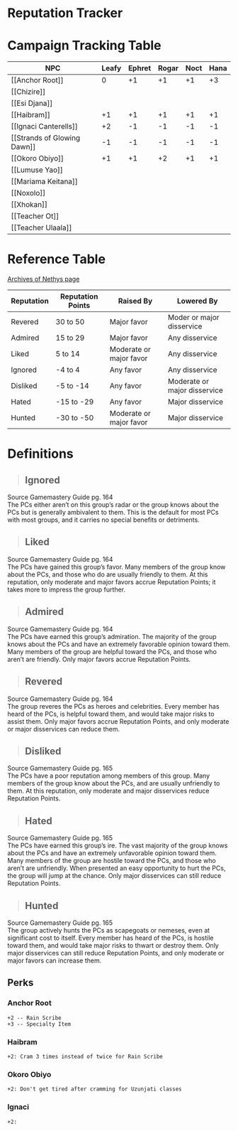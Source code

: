 # Reputation Tracker

# Campaign Tracking Table

| NPC                         | Leafy | Ephret | Rogar | Noct | Hana |
| --------------------------- | ----- | ------ | ----- | ---- | ---- |
| [[Anchor Root]]             | 0     | +1     | +1    | +1   | +3   |
| [[Chizire]]                 |       |        |       |      |      |
| [[Esi Djana]]               |       |        |       |      |      |
| [[Haibram]]                 | +1    | +1     | +1    | +1   | +1   |
| [[Ignaci Canterells]]       | +2    | -1     | -1    | -1   | -1   |
| [[Strands of Glowing Dawn]] | -1    | -1     | -1    | -1   | -1   |
| [[Okoro Obiyo]]             | +1    | +1     | +2    | +1   | +1   |
| [[Lumuse Yao]]              |       |        |       |      |      |
| [[Mariama Keitana]]         |       |        |       |      |      |
| [[Noxolo]]                  |       |        |       |      |      |
| [[Xhokan]]                  |       |        |       |      |      |
| [[Teacher Ot]]              |       |        |       |      |      |
| [[Teacher Ulaala]]          |       |        |       |      |      |

# Reference Table

[Archives of Nethys page](https://2e.aonprd.com/Rules.aspx?ID=1234)

| Reputation | Reputation Points | Raised By               | Lowered By                   |
| ---------- | ----------------- | ----------------------- | ---------------------------- |
| Revered    | 30 to 50          | Major favor             | Moder or major disservice    |
| Admired    | 15 to 29          | Major favor             | Any disservice               |
| Liked      | 5 to 14           | Moderate or major favor | Any disservice               |
| Ignored    | -4 to 4           | Any favor               | Any disservice               |
| Disliked   | -5 to -14         | Any favor               | Moderate or major disservice |
| Hated      | -15 to -29        | Any favor               | Major disservice             |
| Hunted     | -30 to -50        | Moderate or major favor | Major disservice             |

# Definitions

> ## Ignored

Source Gamemastery Guide pg. 164<br>
The PCs either aren’t on this group’s radar or the group knows about the PCs but is generally ambivalent to them. This is the default for most PCs with most groups, and it carries no special benefits or detriments.

> ## Liked

Source Gamemastery Guide pg. 164 <br>
The PCs have gained this group’s favor. Many members of the group know about the PCs, and those who do are usually friendly to them. At this reputation, only moderate and major favors accrue Reputation Points; it takes more to impress the group further.

> ## Admired

Source Gamemastery Guide pg. 164 <br>
The PCs have earned this group’s admiration. The majority of the group knows about the PCs and have an extremely favorable opinion toward them. Many members of the group are helpful toward the PCs, and those who aren’t are friendly. Only major favors accrue Reputation Points.

> ## Revered

Source Gamemastery Guide pg. 164<br>
The group reveres the PCs as heroes and celebrities. Every member has heard of the PCs, is helpful toward them, and would take major risks to assist them. Only major favors accrue Reputation Points, and only moderate or major disservices can reduce them.

> ## Disliked

Source Gamemastery Guide pg. 165<br>
The PCs have a poor reputation among members of this group. Many members of the group know about the PCs, and are usually unfriendly to them. At this reputation, only moderate and major disservices reduce Reputation Points.

> ## Hated

Source Gamemastery Guide pg. 165<br>
The PCs have earned this group’s ire. The vast majority of the group knows about the PCs and have an extremely unfavorable opinion toward them. Many members of the group are hostile toward the PCs, and those who aren’t are unfriendly. When presented an easy opportunity to hurt the PCs, the group will jump at the chance. Only major disservices can still reduce Reputation Points.

> ## Hunted

Source Gamemastery Guide pg. 165<br>
The group actively hunts the PCs as scapegoats or nemeses, even at significant cost to itself. Every member has heard of the PCs, is hostile toward them, and would take major risks to thwart or destroy them. Only major disservices can still reduce Reputation Points, and only moderate or major favors can increase them.


## Perks

### Anchor Root

```
+2 -- Rain Scribe
+3 -- Specialty Item
```

### Haibram

```
+2: Cram 3 times instead of twice for Rain Scribe 
```

### Okoro Obiyo

```
+2: Don't get tired after cramming for Uzunjati classes 
```

### Ignaci
```
+2: 
```
